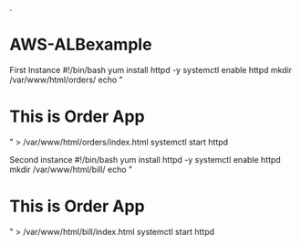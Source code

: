 .
# AWS-ALBexample

First Instance
#!/bin/bash
yum install httpd -y
systemctl enable httpd
mkdir /var/www/html/orders/
echo "<h1> This is Order App</h1>" > /var/www/html/orders/index.html
systemctl start httpd

Second instance
#!/bin/bash
yum install httpd -y
systemctl enable httpd
mkdir /var/www/html/bill/
echo "<h1> This is Order App</h1>" > /var/www/html/bill/index.html
systemctl start httpd
